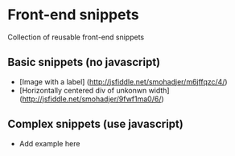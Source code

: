 # Front-end snippets
Collection of reusable front-end snippets

## Basic snippets (no javascript)

- [Image with a label] (http://jsfiddle.net/smohadjer/m6jffqzc/4/)
- [Horizontally centered div of unkonwn width] (http://jsfiddle.net/smohadjer/9fwf1ma0/6/)

## Complex snippets (use javascript)
- Add example here
